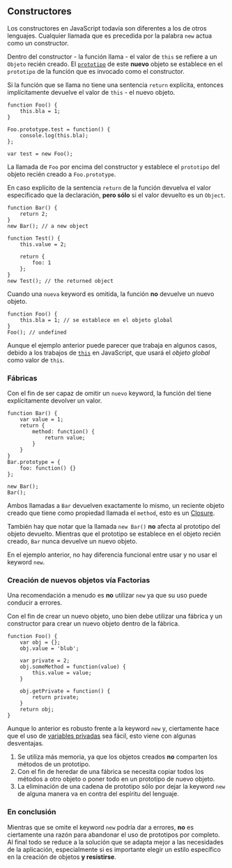 ## Constructores 

Los constructores en JavaScript todavía son diferentes a los de otros lenguajes.
Cualquier llamada que es precedida por la palabra `new` actua como un constructor.

Dentro del constructor - la función llama - el valor de `this` se refiere a un
`Objeto` recién creado. El [`prototipo`](#object.prototype) de este **nuevo** 
objeto se establece en el `prototipo` de la función que es invocado como el
constructor.

Si la función que se llama no tiene una sentencia `return` explícita, entonces
implícitamente devuelve el valor de `this` - el nuevo objeto.  

    function Foo() {
        this.bla = 1;
    }

    Foo.prototype.test = function() {
        console.log(this.bla);
    };

    var test = new Foo();

La llamada de `Foo` por encima del constructor y establece el `prototipo` del objeto
recién creado a `Foo.prototype`.

En caso explícito de la sentencia `return` de la función devuelva el valor especificado
que la declaración, **pero sólo** si el valor devuelto es un `Object`.                                     

    function Bar() {
        return 2;
    }
    new Bar(); // a new object

    function Test() {
        this.value = 2;

        return {
            foo: 1
        };
    }
    new Test(); // the returned object

Cuando una `nueva` keyword es omitida, la función **no** devuelve un nuevo objeto. 

    function Foo() {
        this.bla = 1; // se establece en el objeto global
    }
    Foo(); // undefined

Aunque el ejemplo anterior puede parecer que trabaja en algunos casos, debido
a los trabajos de [`this`](#function.this) en JavaScript, que usará el
*objeto global* como valor de `this`.

### Fábricas

Con el fin de ser capaz de omitir un `nuevo` keyword, la función del tiene 
explícitamente devolver un valor.

    function Bar() {
        var value = 1;
        return {
            method: function() {
                return value;
            }
        }
    }
    Bar.prototype = {
        foo: function() {}
    };

    new Bar();
    Bar();

Ambos llamadas a `Bar` devuelven exactamente lo mismo, un reciente objeto creado que
tiene como propiedad llamada el `method`, esto es un 
[Closure](#function.closures).

También hay que notar que la llamada `new Bar()` **no** afecta al prototipo
del objeto devuelto. Mientras que el prototipo se establece en el objeto recién creado,
 `Bar` nunca devuelve un nuevo objeto.

En el ejemplo anterior, no hay diferencia funcional entre usar y no usar
el keyword `new`.


### Creación de nuevos objetos vía Factorias

Una recomendación a menudo es **no** utilizar `new` ya que su uso puede
conducir a errores.

Con el fin de crear un nuevo objeto, uno bien debe utilizar una fábrica y un 
constructor para crear un nuevo objeto dentro de la fábrica.

    function Foo() {
        var obj = {};
        obj.value = 'blub';

        var private = 2;
        obj.someMethod = function(value) {
            this.value = value;
        }

        obj.getPrivate = function() {
            return private;
        }
        return obj;
    }

Aunque lo anterior es robusto frente a la keyword `new` y, ciertamente hace
que el uso de [variables privadas](#function.closures) sea fácil, esto viene con
algunas desventajas.

 1. Se utiliza más memoria, ya que los objetos creados **no** comparten los métodos de
    un prototipo.
 2. Con el fin de heredar de una fábrica se necesita copiar todos los métodos a otro
    objeto o poner todo en un prototipo de nuevo objeto.
 3. La eliminación de una cadena de prototipo sólo por dejar la keyword `new` de
    alguna manera va en contra del espíritu del lenguaje.

### En conclusión

Mientras que se omite el keyword `new` podría dar a errores,  **no** es ciertamente 
una razón para abandonar el uso de prototipos por completo. Al final todo se reduce a 
la solución que se adapta mejor a las necesidades de la aplicación, especialmente si es 
importante elegir un estilo específico en la creación de objetos 
**y resistirse**.


